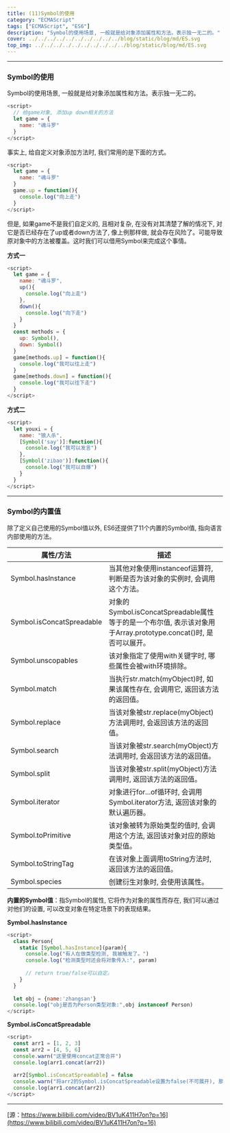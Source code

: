 ```yaml
---
title: (11)Symbol的使用
category: "ECMAScript"
tags: ["ECMAScript", "ES6"]
description: "Symbol的使用场景, 一般就是给对象添加属性和方法。表示独一无二的。"
cover: ../../../../../../../../../../blog/static/blog/md/ES.svg
top_img: ../../../../../../../../../../blog/static/blog/md/ES.svg
---
```


***

### Symbol的使用

Symbol的使用场景, 一般就是给对象添加属性和方法。表示独一无二的。


```js es
<script>
  // 给game对象, 添加up down相关的方法
  let game = {
    name: "魂斗罗"
  }
</script>
```


事实上, 给自定义对象添加方法时, 我们常用的是下面的方式。


```js es
<script>
  let game = {
    name: "魂斗罗"
  }
  game.up = function(){
    console.log("向上走")
  }
</script>
```


但是, 如果game不是我们自定义的, 且相对复杂, 在没有对其清楚了解的情况下, 对它是否已经存在了up或者down方法了, 像上例那样做, 就会存在风险了。可能导致原对象中的方法被覆盖。这时我们可以借用Symbol来完成这个事情。

**方式一**


```js es
<script>
  let game = {
    name: "魂斗罗",
    up(){
      console.log("向上走")
    },
    down(){
      console.log("向下走")
    }
  }
  const methods = {
    up: Symbol(),
    down: Symbol()
  }
  game[methods.up] = function(){
    console.log("我可以往上走")
  }
  game[methods.down] = function(){
    console.log("我可以往下走")
  }
</script>
```


**方式二**


```js es
<script>
  let youxi = {
    name: "狼人杀",
    [Symbol('say')]:function(){
      console.log("我可以发言")
    },
    [Symbol('zibao')]:function(){
      console.log("我可以自爆")
    }
  }
</script>
```


***

### Symbol的内置值

除了定义自己使用的Symbol值以外, ES6还提供了11个内置的Symbol值, 指向语言内部使用的方法。

|  属性/方法   | 描述  |
|  ----  | ----  |
| Symbol.hasInstance  | 当其他对象使用instanceof运算符, 判断是否为该对象的实例时, 会调用这个方法。 |
| Symbol.isConcatSpreadable  | 对象的Symbol.isConcatSpreadable属性等于的是一个布尔值, 表示该对象用于Array.prototype.concat()时, 是否可以展开。 |
| Symbol.unscopables  | 该对象指定了使用with关键字时, 哪些属性会被with环境排除。 |
| Symbol.match  | 当执行str.match(myObject)时, 如果该属性存在, 会调用它, 返回该方法的返回值。 |
| Symbol.replace  | 当该对象被str.replace(myObject)方法调用时, 会返回该方法的返回值。 |
| Symbol.search  | 当该对象被str.search(myObject)方法调用时, 会返回该方法的返回值。 |
| Symbol.split  | 当该对象被str.split(myObject)方法调用时, 返回该方法的返回值。 |
| Symbol.iterator  | 对象进行for...of循环时, 会调用Symbol.iterator方法, 返回该对象的默认遍历器。 |
| Symbol.toPrimitive  | 该对象被转为原始类型的值时, 会调用这个方法, 返回该对象对应的原始类型值。 |
| Symbol.toStringTag  | 在该对象上面调用toString方法时, 返回该方法的返回值。 |
| Symbol.species  | 创建衍生对象时, 会使用该属性。 |

**内置的Symbol值**：指Symbol的属性, 它将作为对象的属性而存在, 我们可以通过对他们的设置, 可以改变对象在特定场景下的表现结果。


**Symbol.hasInstance**


```js es
<script>
  class Person{
    static [Symbol.hasInstance](param){
      console.log("有人在做类型检测, 我被触发了。")
      console.log("检测类型时还会将对象传入:", param)
      
      // return true/false可以自定。
    }
  }
  
  let obj = {name:'zhangsan'}
  console.log("obj是否为Person类型对象:",obj instanceof Person)
</script>
```


**Symbol.isConcatSpreadable**


```js es
<script>
  const arr1 = [1, 2, 3]
  const arr2 = [4, 5, 6]
  console.warn("这里使用concat正常合并")
  console.log(arr1.concat(arr2))
  
  arr2[Symbol.isConcatSpreadable] = false
  console.warn("将arr2的Symbol.isConcatSpreadable设置为false(不可展开), 那么arr2就只能作为一个整体与arr1合并。")
  console.log(arr1.concat(arr2))
</script>
```


***

[源：https://www.bilibili.com/video/BV1uK411H7on?p=16](https://www.bilibili.com/video/BV1uK411H7on?p=16)